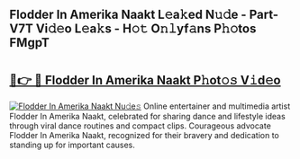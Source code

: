 ## Flodder In Amerika Naakt L𝚎a𝚔ed N𝚞𝚍e - Part-V7T Vi𝚍𝚎o L𝚎a𝚔s - H𝚘𝚝 O𝚗𝚕yf𝚊ns P𝚑𝚘tos FMgpT

# <h2><a href="http://kfeem1.oniu.top/?m=Flodder+In+Amerika+Naakt">🔗👉 🔴 Flodder In Amerika Naakt P𝚑ot𝚘𝚜 V𝚒d𝚎o</a></h2>

[![Flodder In Amerika Naakt Nu𝚍e𝚜](https://i.imgur.com/0qMVB7G.gif)](http://kfeem1.oniu.top/?m=Flodder+In+Amerika+Naakt)
Online entertainer and multimedia artist Flodder In Amerika Naakt, celebrated for sharing dance and lifestyle ideas through viral dance routines and compact clips. Courageous advocate Flodder In Amerika Naakt, recognized for their bravery and dedication to standing up for important causes.  
